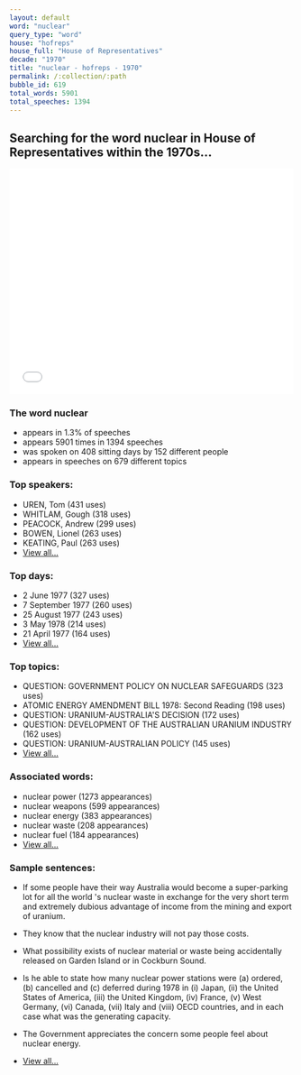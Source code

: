 ```yaml
---
layout: default
word: "nuclear"
query_type: "word"
house: "hofreps"
house_full: "House of Representatives"
decade: "1970"
title: "nuclear - hofreps - 1970"
permalink: /:collection/:path
bubble_id: 619
total_words: 5901
total_speeches: 1394
---
```



## Searching for the word **nuclear** in House of Representatives within the 1970s...

<iframe width="100%" height="400" frameborder="0" scrolling="no" src="//plot.ly/~wragge/619.embed"></iframe>

### The word **nuclear**

* appears in 1.3% of speeches
* appears 5901 times in 1394 speeches
* was spoken on 408 sitting days by 152 different people
* appears in speeches on 679 different topics

### Top speakers:

* UREN, Tom (431 uses)
* WHITLAM, Gough (318 uses)
* PEACOCK, Andrew (299 uses)
* BOWEN, Lionel (263 uses)
* KEATING, Paul (263 uses)
* [View all...](speakers/)


### Top days:

* 2 June 1977 (327 uses)
* 7 September 1977 (260 uses)
* 25 August 1977 (243 uses)
* 3 May 1978 (214 uses)
* 21 April 1977 (164 uses)
* [View all...](days/)


### Top topics:

* QUESTION: GOVERNMENT POLICY ON NUCLEAR SAFEGUARDS (323 uses)
* ATOMIC ENERGY AMENDMENT BILL 1978: Second Reading (198 uses)
* QUESTION: URANIUM-AUSTRALIA'S DECISION (172 uses)
* QUESTION: DEVELOPMENT OF THE AUSTRALIAN URANIUM INDUSTRY (162 uses)
* QUESTION: URANIUM-AUSTRALIAN POLICY (145 uses)
* [View all...](topics/)


### Associated words:

* nuclear power (1273 appearances)
* nuclear weapons (599 appearances)
* nuclear energy (383 appearances)
* nuclear waste (208 appearances)
* nuclear fuel (184 appearances)
* [View all...](collocations/)


### Sample sentences:

* If some people have their way Australia would become a super-parking lot for all the world 's <span class="highlight">nuclear</span> waste in exchange for the very short term and extremely dubious advantage of income from the mining and export of uranium.

* They know that the <span class="highlight">nuclear</span> industry will not pay those costs.

* What possibility exists of <span class="highlight">nuclear</span> material or waste being accidentally released on Garden Island or in Cockburn Sound.

* Is he able to state how many <span class="highlight">nuclear</span> power stations were (a) ordered, (b) cancelled and (c) deferred during 1978 in (i) Japan, (ii) the United States of America, (iii) the United Kingdom, (iv) France, (v) West Germany, (vi) Canada, (vii) Italy and (viii) OECD countries, and in each case what was the generating capacity.

* The Government appreciates the concern some people feel about <span class="highlight">nuclear</span> energy.

* [View all...](contexts/)
